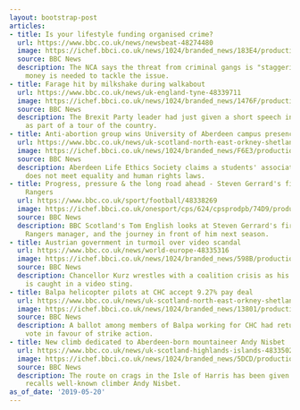 ```yaml
---
layout: bootstrap-post
articles:
- title: Is your lifestyle funding organised crime?
  url: https://www.bbc.co.uk/news/newsbeat-48274480
  image: https://ichef.bbci.co.uk/news/1024/branded_news/183E4/production/_107000399_organisedcrimeleadimage976.jpg
  source: BBC News
  description: The NCA says the threat from criminal gangs is "staggering" and more
    money is needed to tackle the issue.
- title: Farage hit by milkshake during walkabout
  url: https://www.bbc.co.uk/news/uk-england-tyne-48339711
  image: https://ichef.bbci.co.uk/news/1024/branded_news/1476F/production/_107032838_farage2.jpg
  source: BBC News
  description: The Brexit Party leader had just given a short speech in Newcastle
    as part of a tour of the country.
- title: Anti-abortion group wins University of Aberdeen campus presence
  url: https://www.bbc.co.uk/news/uk-scotland-north-east-orkney-shetland-48334562
  image: https://ichef.bbci.co.uk/news/1024/branded_news/F6E3/production/_97630236_aberdeenresultuni.jpg
  source: BBC News
  description: Aberdeen Life Ethics Society claims a students' association policy
    does not meet equality and human rights laws.
- title: Progress, pressure & the long road ahead - Steven Gerrard's first year at
    Rangers
  url: https://www.bbc.co.uk/sport/football/48338269
  image: https://ichef.bbci.co.uk/onesport/cps/624/cpsprodpb/74D9/production/_107031992_18689242.jpg
  source: BBC News
  description: BBC Scotland's Tom English looks at Steven Gerrard's first season as
    Rangers manager, and the journey in front of him next season.
- title: Austrian government in turmoil over video scandal
  url: https://www.bbc.co.uk/news/world-europe-48335316
  image: https://ichef.bbci.co.uk/news/1024/branded_news/598B/production/_107032922_kurznewindexafp.jpg
  source: BBC News
  description: Chancellor Kurz wrestles with a coalition crisis as his far-right ally
    is caught in a video sting.
- title: Balpa helicopter pilots at CHC accept 9.27% pay deal
  url: https://www.bbc.co.uk/news/uk-scotland-north-east-orkney-shetland-48338107
  image: https://ichef.bbci.co.uk/news/1024/branded_news/13801/production/_106837897_chcmariner.jpg
  source: BBC News
  description: A ballot among members of Balpa working for CHC had returned a 94%
    vote in favour of strike action.
- title: New climb dedicated to Aberdeen-born mountaineer Andy Nisbet
  url: https://www.bbc.co.uk/news/uk-scotland-highlands-islands-48335020
  image: https://ichef.bbci.co.uk/news/1024/branded_news/5DCD/production/_107031042_climbone.jpg
  source: BBC News
  description: The route on crags in the Isle of Harris has been given a name that
    recalls well-known climber Andy Nisbet.
as_of_date: '2019-05-20'
---
```


